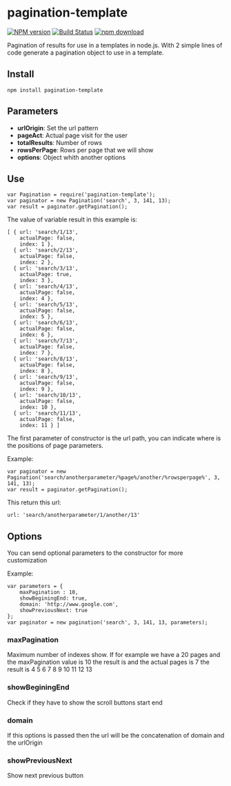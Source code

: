pagination-template
===================

[![NPM version][npm-image]][npm-url]
[![Build Status](https://travis-ci.org/amadormf/pagination-template.svg?branch=master)](https://travis-ci.org/amadormf/pagination-template)
[![npm download][download-image]][download-url]

[npm-image]: http://img.shields.io/npm/v/pagination-template.svg?style=flat-square
[npm-url]: http://npmjs.org/package/pagination-template
[download-image]: https://img.shields.io/npm/dm/pagination-template.svg?style=flat-square
[download-url]: https://npmjs.org/package/pagination-template


Pagination of results for use in a templates in node.js. With 2 simple lines of code generate a pagination object to use in a template.

## Install

	npm install pagination-template

## Parameters

* **urlOrigin**: Set the url pattern
* **pageAct**: Actual page visit for the user
* **totalResults**: Number of rows
* **rowsPerPage**: Rows per page that we will show
* **options**: Object whith another options

## Use

	var Pagination = require('pagination-template');
	var paginator = new Pagination('search', 3, 141, 13);
	var result = paginator.getPagination();

The value of variable result in this example is:

	[ { url: 'search/1/13',
	    actualPage: false,
	    index: 1 },
	  { url: 'search/2/13',
	    actualPage: false,
	    index: 2 },
	  { url: 'search/3/13',
	    actualPage: true,
	    index: 3 },
	  { url: 'search/4/13',
	    actualPage: false,
	    index: 4 },
	  { url: 'search/5/13',
	    actualPage: false,
	    index: 5 },
	  { url: 'search/6/13',
	    actualPage: false,
	    index: 6 },
	  { url: 'search/7/13',
	    actualPage: false,
	    index: 7 },
	  { url: 'search/8/13',
	    actualPage: false,
	    index: 8 },
	  { url: 'search/9/13',
	    actualPage: false,
	    index: 9 },
	  { url: 'search/10/13',
	    actualPage: false,
	    index: 10 },
	  { url: 'search/11/13',
	    actualPage: false,
	    index: 11 } ]

The first parameter of constructor is the url path, you can indicate where is the positions of page parameters.

Example:

```
var paginator = new Pagination('search/anotherparameter/%page%/another/%rowsperpage%', 3, 141, 13);
var result = paginator.getPagination();
```
This return this url:

	url: 'search/anotherparameter/1/another/13'

## Options

You can send optional parameters to the constructor for more customization

Example:

	var parameters = {
		maxPagination : 10,
		showBeginingEnd: true,
		domain: 'http://www.google.com',
		showPreviousNext: true
	};
	var paginator = new pagination('search', 3, 141, 13, parameters);

### maxPagination
Maximum number of indexes show. If for example we have a 20 pages and the maxPagination  value is 10 the result is and the actual pages is 7 the result is 4 5 6 7 8 9 10 11 12 13

### showBeginingEnd
Check if they have to show the scroll buttons start end

### domain
If this options is passed then the url will be the concatenation of domain and the urlOrigin

### showPreviousNext
Show next previous button
